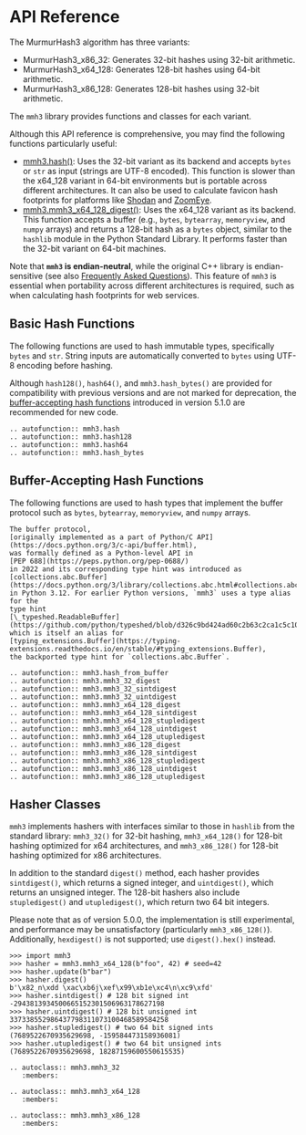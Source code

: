 <!-- markdownlint-disable MD051 -->

# API Reference

The MurmurHash3 algorithm has three variants:

- MurmurHash3_x86_32: Generates 32-bit hashes using 32-bit arithmetic.
- MurmurHash3_x64_128: Generates 128-bit hashes using 64-bit arithmetic.
- MurmurHash3_x86_128: Generates 128-bit hashes using 32-bit arithmetic.

The `mmh3` library provides functions and classes for each variant.

Although this API reference is comprehensive, you may find the following
functions particularly useful:

- [mmh3.hash()](#mmh3.hash): Uses the 32-bit variant as its backend and accepts
  `bytes` or `str` as input (strings are UTF-8 encoded). This
  function is slower than the x64_128 variant in 64-bit environments but is
  portable across different architectures. It can also be used to calculate
  favicon hash footprints for platforms like
  [Shodan](https://www.shodan.io) and [ZoomEye](https://www.zoomeye.hk).
- [mmh3.mmh3_x64_128_digest()](#mmh3.mmh3_x64_128_digest): Uses the x64_128
  variant as its backend. This function accepts a buffer (e.g., `bytes`,
  `bytearray`, `memoryview`, and `numpy` arrays) and returns a 128-bit hash as
  a `bytes` object, similar to the `hashlib` module in the Python Standard
  Library. It performs faster than the 32-bit variant on 64-bit machines.

Note that **`mmh3` is endian-neutral**, while the original C++ library is
endian-sensitive (see also
[Frequently Asked Questions](https://github.com/hajimes/mmh3#frequently-asked-questions)).
This feature of `mmh3` is essential when portability across different
architectures is required, such as when calculating hash footprints for web
services.

## Basic Hash Functions

The following functions are used to hash immutable types, specifically
`bytes` and `str`. String inputs are automatically converted to `bytes` using
UTF-8 encoding before hashing.

Although `hash128()`, `hash64()`, and `mmh3.hash_bytes()` are provided for
compatibility with previous versions and are not marked for deprecation,
the [buffer-accepting hash functions](#buffer-accepting-hash-functions)
introduced in version 5.1.0 are recommended for new code.

```{eval-rst}
.. autofunction:: mmh3.hash
.. autofunction:: mmh3.hash128
.. autofunction:: mmh3.hash64
.. autofunction:: mmh3.hash_bytes
```

## Buffer-Accepting Hash Functions

The following functions are used to hash types that implement the buffer
protocol such as `bytes`, `bytearray`, `memoryview`, and `numpy` arrays.

```{seealso}
The buffer protocol,
[originally implemented as a part of Python/C API](https://docs.python.org/3/c-api/buffer.html),
was formally defined as a Python-level API in
[PEP 688](https://peps.python.org/pep-0688/)
in 2022 and its corresponding type hint was introduced as
[collections.abc.Buffer](https://docs.python.org/3/library/collections.abc.html#collections.abc.Buffer)
in Python 3.12. For earlier Python versions, `mmh3` uses a type alias for the
type hint
[\_typeshed.ReadableBuffer](https://github.com/python/typeshed/blob/d326c9bd424ad60c2b63c2ca1c5c1006c61c3562/stdlib/_typeshed/__init__.pyi#L281),
which is itself an alias for
[typing_extensions.Buffer](https://typing-extensions.readthedocs.io/en/stable/#typing_extensions.Buffer),
the backported type hint for `collections.abc.Buffer`.
```

```{eval-rst}
.. autofunction:: mmh3.hash_from_buffer
.. autofunction:: mmh3.mmh3_32_digest
.. autofunction:: mmh3.mmh3_32_sintdigest
.. autofunction:: mmh3.mmh3_32_uintdigest
.. autofunction:: mmh3.mmh3_x64_128_digest
.. autofunction:: mmh3.mmh3_x64_128_sintdigest
.. autofunction:: mmh3.mmh3_x64_128_stupledigest
.. autofunction:: mmh3.mmh3_x64_128_uintdigest
.. autofunction:: mmh3.mmh3_x64_128_utupledigest
.. autofunction:: mmh3.mmh3_x86_128_digest
.. autofunction:: mmh3.mmh3_x86_128_sintdigest
.. autofunction:: mmh3.mmh3_x86_128_stupledigest
.. autofunction:: mmh3.mmh3_x86_128_uintdigest
.. autofunction:: mmh3.mmh3_x86_128_utupledigest
```

## Hasher Classes

`mmh3` implements hashers with interfaces similar to those in `hashlib` from
the standard library: `mmh3_32()` for 32-bit hashing, `mmh3_x64_128()` for
128-bit hashing optimized for x64 architectures, and `mmh3_x86_128()` for
128-bit hashing optimized for x86 architectures.

In addition to the standard `digest()` method, each hasher provides
`sintdigest()`, which returns a signed integer, and `uintdigest()`, which
returns an unsigned integer. The 128-bit hashers also include `stupledigest()`
and `utupledigest()`, which return two 64 bit integers.

Please note that as of version 5.0.0, the implementation is still experimental,
and performance may be unsatisfactory (particularly `mmh3_x86_128()`).
Additionally, `hexdigest()` is not supported; use `digest().hex()` instead.

```pycon
>>> import mmh3
>>> hasher = mmh3.mmh3_x64_128(b"foo", 42) # seed=42
>>> hasher.update(b"bar")
>>> hasher.digest()
b'\x82_n\xdd \xac\xb6j\xef\x99\xb1e\xc4\n\xc9\xfd'
>>> hasher.sintdigest() # 128 bit signed int
-2943813934500665152301506963178627198
>>> hasher.uintdigest() # 128 bit unsigned int
337338552986437798311073100468589584258
>>> hasher.stupledigest() # two 64 bit signed ints
(7689522670935629698, -159584473158936081)
>>> hasher.utupledigest() # two 64 bit unsigned ints
(7689522670935629698, 18287159600550615535)
```

```{eval-rst}
.. autoclass:: mmh3.mmh3_32
   :members:
```

```{eval-rst}
.. autoclass:: mmh3.mmh3_x64_128
   :members:
```

```{eval-rst}
.. autoclass:: mmh3.mmh3_x86_128
   :members:
```
